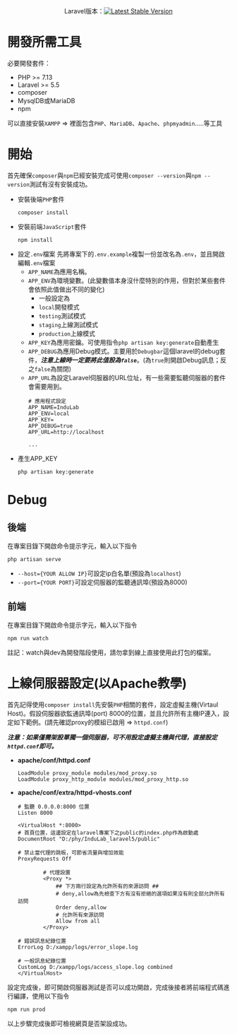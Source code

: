 

<p align="center">
<span>Laravel版本：</span><a href="https://packagist.org/packages/laravel/framework"><img src="https://poser.pugx.org/laravel/framework/v/stable.svg" alt="Latest Stable Version"></a>
</p>

# 開發所需工具
必要開發套件：

- PHP >= 7.13
- Laravel >= 5.5
- composer
- MysqlDB或MariaDB
- npm

可以直接安裝`XAMPP` => 裡面包含`PHP`、`MariaDB`、`Apache`、`phpmyadmin`.....等工具

# 開始
首先確保`composer`與`npm`已經安裝完成可使用`composer --version`與`npm --version`測試有沒有安裝成功。
- 安裝後端`PHP`套件
    ```
    composer install
    ```
- 安裝前端`JavaScript`套件
    ```
    npm install
    ```
- 設定`.env`檔案
    先將專案下的`.env.example`複製一份並改名為`.env`，並且開啟編輯`.env`檔案
    - `APP_NAME`為應用名稱。
    - `APP_ENV`為環境變數。(此變數值本身沒什麼特別的作用，但對於某些套件會依照此值做出不同的變化)
      - 一般設定為
      - `local`開發模式
      - `testing`測試模式
      - `staging`上線測試模式
      - `production`上線模式
    - `APP_KEY`為應用密鑰。可使用指令`php artisan key:generate`自動產生
    - `APP_DEBUG`為應用Debug模式。主要用於`Debugbar`這個laravel的debug套件，***注意上線時一定要將此值設為`false`***。(為`true`則開啟Debug訊息；反之`false`為關閉)
    - `APP_URL`為設定Laravel伺服器的URL位址，有一些需要監聽伺服器的套件會需要用到。
        ```
        # 應用程式設定
        APP_NAME=InduLab
        APP_ENV=local
        APP_KEY=
        APP_DEBUG=true
        APP_URL=http://localhost

        ...
        ```
- 產生APP_KEY
  ```
  php artisan key:generate
  ```
    
# Debug

## 後端
在專案目錄下開啟命令提示字元，輸入以下指令
```
php artisan serve
```

- `--host={YOUR ALLOW IP}`可設定ip白名單(預設為`localhost`)
- `--port={YOUR PORT}`可設定伺服器的監聽通訊埠(預設為8000)

## 前端
在專案目錄下開啟命令提示字元，輸入以下指令
```
npm run watch
```
註記：watch與dev為開發階段使用，請勿拿到線上直接使用此打包的檔案。

# 上線伺服器設定(以Apache教學)

首先記得使用`composer install`先安裝`PHP`相關的套件，設定虛擬主機(Virtaul Host)。假設伺服器欲監通訊埠(port) 8000的位置，並且允許所有主機IP連入，設定如下範例。(請先確認proxy的模組已啟用 => `httpd.conf`)

***注意：如果僅需架設單獨一個伺服器，可不用設定虛擬主機與代理，直接設定`httpd.conf`即可。***

- **apache/conf/httpd.conf**
    ```
    LoadModule proxy_module modules/mod_proxy.so
    LoadModule proxy_http_module modules/mod_proxy_http.so
    ```

- **apache/conf/extra/httpd-vhosts.conf**
    ```
    # 監聽 0.0.0.0:8000 位置
    Listen 8000

    <VirtualHost *:8000>
    # 首頁位置，這邊設定在laravel專案下之public的index.php作為啟動處
    DocumentRoot "D:/phy/InduLab_laravel5/public"

    # 禁止當代理的跳板，可節省流量與增加效能
    ProxyRequests Off

            # 代理設置
            <Proxy *>
                ## 下方兩行設定為允許所有的來源訪問 ##
                # deny,allow為先檢查下方有沒有拒絕的選項如果沒有則全部允許所有訪問
                Order deny,allow
                # 允許所有來源訪問
                Allow from all
            </Proxy>

    # 錯誤訊息紀錄位置
    ErrorLog D:/xampp/logs/error_slope.log

    # 一般訊息紀錄位置
    CustomLog D:/xampp/logs/access_slope.log combined
    </VirtualHost>
    ```

設定完成後，即可開啟伺服器測試是否可以成功開啟，完成後接者將前端程式碼進行編譯，使用以下指令
```
npm run prod
```
以上步驟完成後即可檢視網頁是否架設成功。